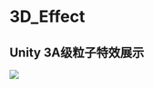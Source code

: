 # 3D_Effect
## Unity 3A级粒子特效展示

![](https://github.com/fctony/3D_Effect/blob/master/Gif/fe27a11341cda22566dd56be58769fd5_20190902103836.gif)
